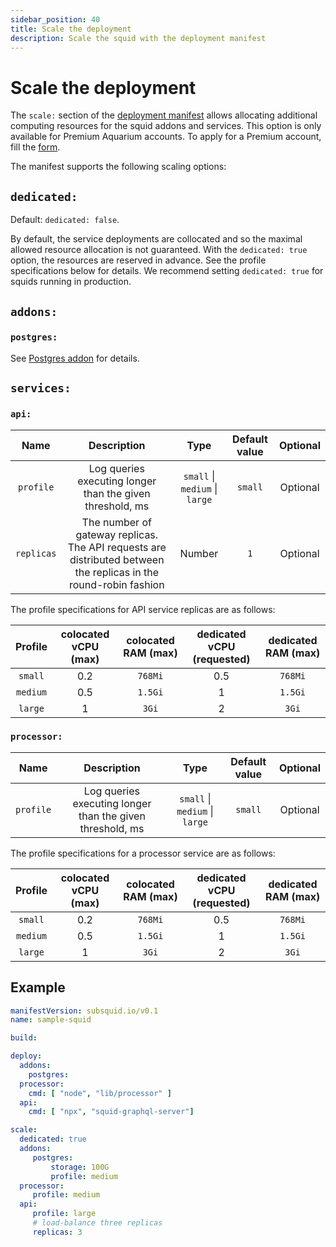 ```yaml
---
sidebar_position: 40
title: Scale the deployment
description: Scale the squid with the deployment manifest
---
```


# Scale the deployment

The `scale:` section of the [deployment manifest](/firesquid/deploy-squid/deploy-manifest) allows allocating additional computing resources for the squid addons and services. This option is only available for Premium Aquarium accounts. To apply for a Premium account, fill the [form](https://luvp4va64ru.typeform.com/to/QrRF66q5).

The manifest supports the following scaling options:

## `dedicated:` 

Default: `dedicated: false`. 

By default, the service deployments are collocated and so the maximal allowed resource allocation is not guaranteed. With the `dedicated: true` option, the resources are reserved in advance. See the profile specifications below for details. 
We recommend setting `dedicated: true` for squids running in production.

## `addons:`

### `postgres:`

See [Postgres addon](/firesquid/deploy-squid/pg-addon) for details.

## `services:`

### `api:`

| Name        | Description  | Type      |Default value  | Optional   |  
|:-----------:|:------------:|:---------:|:--------------:|:----------:|
| `profile`  | Log queries executing longer than the given threshold, ms              |  `small` \| `medium` \| `large` |`small`          |   Optional     |
| `replicas`  | The number of gateway replicas. The API requests are distributed between the replicas in the round-robin fashion        | Number    |  `1`          |   Optional     |

The profile specifications for API service replicas are as follows:

| Profile | colocated vCPU (max) | colocated RAM (max) | dedicated vCPU (requested) | dedicated RAM (max) |
|:----:|:----:|:-------:|:-----:|:------:|
|`small`| 0.2 | `768Mi` | 0.5 | `768Mi` |
| `medium`| 0.5 | `1.5Gi` | 1 |  `1.5Gi` |
| `large` | 1 | `3Gi`| 2 | `3Gi` |

### `processor:`

| Name        | Description  | Type      |Default value  | Optional   |  
|:-----------:|:------------:|:---------:|:--------------:|:----------:|
| `profile`  | Log queries executing longer than the given threshold, ms              |  `small` \| `medium` \| `large` |`small`          |   Optional     |

The profile specifications for a processor service are as follows:

| Profile | colocated vCPU (max) | colocated RAM (max) | dedicated vCPU (requested) | dedicated RAM (max) |
|:----:|:----:|:-------:|:-----:|:------:|
|`small`| 0.2 | `768Mi` | 0.5 | `768Mi` |
| `medium`| 0.5 | `1.5Gi` | 1 |  `1.5Gi` |
| `large` | 1 | `3Gi`| 2 | `3Gi` |


## Example

```yaml title="squid.yaml"
manifestVersion: subsquid.io/v0.1
name: sample-squid

build: 

deploy:
  addons:
    postgres: 
  processor:
    cmd: [ "node", "lib/processor" ] 
  api:
    cmd: [ "npx", "squid-graphql-server"]

scale:
  dedicated: true
  addons:
     postgres:
         storage: 100G
         profile: medium
  processor:
     profile: medium
  api:
     profile: large
     # load-balance three replicas
     replicas: 3
```
